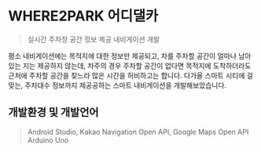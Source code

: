 # WHERE2PARK 어디댈카
> 실시간 주차장 공간 정보 제공 내비게이션 개발

평소 내비게이션에는 목적지에 대한 정보만 제공되고, 차를 주차할 공간이 얼마나 남아있는 지는 제공하지 않는데, 
차주의 경우 주차할 공간이 없다면 목적지에 도착하더라도 근처에 주차할 공간을 찾느라 많은 시간을 허비하고는 합니다. 
다가올 스마트 시티에 걸맞는, 주차대수 정보까지 제공공하는 스마트 내비게이션을 개발해보았습니다.

## 개발환경 및 개발언어
> Android Studio, Kakao Navigation Open API, Google Maps Open API
> Arduino Uno

